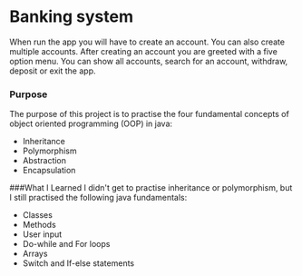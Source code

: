 # Banking system
When run the app you will have to create an account.
You can also create multiple accounts.
After creating an account you are greeted with a five option menu.
You can show all accounts, search for an account, withdraw, deposit or exit the app.

### Purpose
The purpose of this project is to practise the four fundamental concepts of object oriented programming (OOP) in java:
- Inheritance
- Polymorphism
- Abstraction
- Encapsulation

###What I Learned
I didn't get to practise inheritance or polymorphism, but I still practised the following java fundamentals:
- Classes
- Methods
- User input
- Do-while and For loops
- Arrays
- Switch and If-else statements